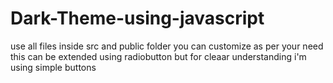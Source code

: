 # Dark-Theme-using-javascript
use all files inside src and public folder
you can customize as per your need
this can be extended using radiobutton but for cleaar understanding i'm using simple buttons 
